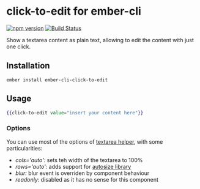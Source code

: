 # click-to-edit for ember-cli
[![npm version](https://badge.fury.io/js/ember-cli-click-to-edit.svg)](https://badge.fury.io/js/ember-cli-click-to-edit)
[![Build Status](https://travis-ci.org/dbuedo/ember-cli-click-to-edit.svg)](https://travis-ci.org/dbuedo/ember-cli-click-to-edit)

Show a textarea content as plain text, allowing to edit the content with just one click.

## Installation

```
ember install ember-cli-click-to-edit
```

## Usage

```hbs
{{click-to-edit value="insert your content here"}}
```

### Options

You can use most of the options of [textarea helper](http://emberjs.com/api/classes/Ember.Templates.helpers.html#method_textarea), with some particularities:

* *cols='auto':* sets teh width of the textarea to 100%
* *rows='auto':* adds support for [autosize library](https://github.com/jackmoore/autosize)
* *blur:* blur event is overriden by component behaviour
* *readonly:* disabled as it has no sense for this component
